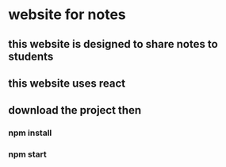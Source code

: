 # website for notes

## this website is designed to share notes to students

## this website uses react 

## download the project then 
### npm install
### npm start
